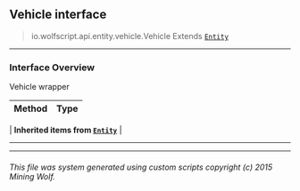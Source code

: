## Vehicle __interface__

>io.wolfscript.api.entity.vehicle.Vehicle
>Extends [`Entity`](..\Entity.md)

---

### Interface Overview

Vehicle wrapper

Method | Type   
--- | :--- 
 |
__Inherited items from [`Entity`](..\Entity.md)__ |





---



---


###### This file was system generated using custom scripts copyright (c) 2015 Mining Wolf.
	

